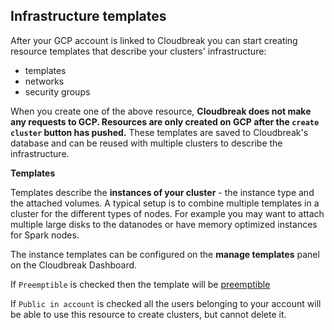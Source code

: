 ## Infrastructure templates

After your GCP account is linked to Cloudbreak you can start creating resource templates that describe your clusters'
infrastructure:

- templates
- networks
- security groups

When you create one of the above resource, **Cloudbreak does not make any requests to GCP. Resources are only created
on GCP after the `create cluster` button has pushed.** These templates are saved to Cloudbreak's database and can be
reused with multiple clusters to describe the infrastructure.

**Templates**

Templates describe the **instances of your cluster** - the instance type and the attached volumes. A typical setup is
 to combine multiple templates in a cluster for the different types of nodes. For example you may want to attach multiple
 large disks to the datanodes or have memory optimized instances for Spark nodes.

The instance templates can be configured on the **manage templates** panel on the Cloudbreak Dashboard.

If `Preemptible` is checked then the template will be [preemptible](https://cloud.google.com/compute/docs/instances/preemptible)

If `Public in account` is checked all the users belonging to your account will be able to use this resource to create clusters, but cannot delete it.
